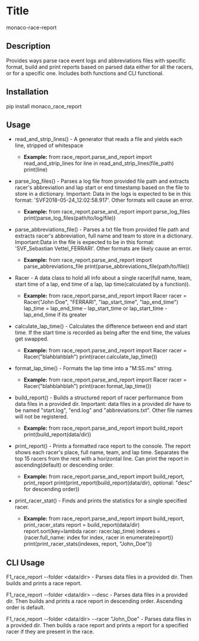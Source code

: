 # **Title**
monaco-race-report

## **Description**
Provides ways parse race event logs and abbreviations files with specific format, build and
print reports based on parsed data either for all the racers, or for a specific one.
Includes both functions and CLI functional.

## **Installation**
pip install monaco_race_report

## **Usage**
- read_and_strip_lines() - A generator that reads a file and yields each line, stripped of
whitespace
  - **Example:**
    from race_report.parse_and_report import read_and_strip_lines
    for line in read_and_strip_lines(file_path)
      print(line)


- parse_log_files() - Parses a log file from provided file path and extracts racer's
abbreviation and lap start or end timestamp based on the file to store in a dictionary.
Important: Data in the logs is expected to be in this format: 'SVF2018-05-24_12:02:58.917'.
Other formats will cause an error.
   - **Example:**
    from race_report.parse_and_report import parse_log_files
    print(parse_log_files(path/to/log/file))

     
- parse_abbreviations_file() - Parses a txt file from provided file path and extracts racer's
abbreviation, full name and team to store in a dictionary. Important:Data in the file is
expected to be in this format: 'SVF_Sebastian Vettel_FERRARI'. Other formats are
likely cause an error.
   - **Example:**
    from race_report.parse_and_report import parse_abbreviations_file
    print(parse_abbreviations_file(path/to/file))


- Racer - A data class to hold all info about a single racer(full name, team, start time of a lap,
end time of a lap, lap time(calculated by a function)).
   - **Example:**
    from race_report.parse_and_report import Racer
    racer = Racer("John Doe", "FERRARI", "lap_start_time", "lap_end_time")
    lap_time = lap_end_time - lap_start_time or lap_start_time - lap_end_time if its greater


- calculate_lap_time() - Calculates the difference between end and start time.
If the start time is recorded as being after the end time, the values get swapped.
   - **Example:**
    from race_report.parse_and_report import Racer
    racer = Racer("blahblahblah")
    print(racer.calculate_lap_time())


- format_lap_time() - Formats the lap time into a "M:SS.ms" string.
   - **Example:**
    from race_report.parse_and_report import Racer
    racer = Racer("blahblahblah")
    print(racer.format_lap_time())


- build_report() - Builds a structured report of racer performance from data files in
a provided dir. Important: data files in a provided dir have to be named "start.log",
"end.log" and "abbreviations.txt". Other file names will not be registered.
   - **Example:**
    from race_report.parse_and_report import build_report
    print(build_report(data/dir))


- print_report() - Prints a formatted race report to the console.
The report shows each racer's place, full name, team, and lap time.
Separates the top 15 racers from the rest with a horizontal line. Can print the report
in ascending(default) or descending order.
   - **Example:**
    from race_report.parse_and_report import build_report, print_report
    print(print_report(build_report(data/dir), optional: "desc" for descending order))


- print_racer_stat() - Finds and prints the statistics for a single specified racer.
   - **Example:**
    from race_report.parse_and_report import build_report, print_racer_stats
    report = build_report(data/dir)
    report.sort(key=lambda racer: racer.lap_time)
    indexes = {racer.full_name: index for index, racer in enumerate(report)}
    print(print_racer_stats(indexes, report, "John_Doe"))

## **CLI Usage**
F1_race_report --folder <data/dir> - Parses data files in a provided dir. Then builds and
prints a race report.

F1_race_report --folder <data/dir> --desc - Parses data files in a provided dir. Then builds and
prints a race report in descending order. Ascending order is default.

F1_race_report --folder <data/dir> --racer "John_Doe" - Parses data files in a provided dir.
Then builds a race report and prints a report for a specified racer if they are present
in the race.